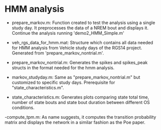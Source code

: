 # HMM analysis

- prepare_markov.m: Function created to test the analysis using a single study day. It preprocesses the data of a NREM bout and displays it. Continue the analysis running 'demo2_HMM_Simple.m'

- veh_rgs_data_for_hmm.mat: Structure which contains all data needed for HMM analysis from Vehicle study days of the RGS14 project. Generated from 'prepare_markov_nontrial.m'.

- prepare_markov_nontrial.m: Generates the spikes and spikes_peak structs in the format needed for the hmm analysis.
  
- markov_studyday.m: Same as "prepare_markov_nontrial.m" but customized to specific study days. Prerequisite for "state_characteristics.m".

- state_characteristics.m: Generates plots comparing state total time, number of state bouts and state bout duration between different OS conditions.

-compute_tpm.m: As name suggests, it computes the transition probability matrix and displays the network in a similar fashion as the Poe paper.  
